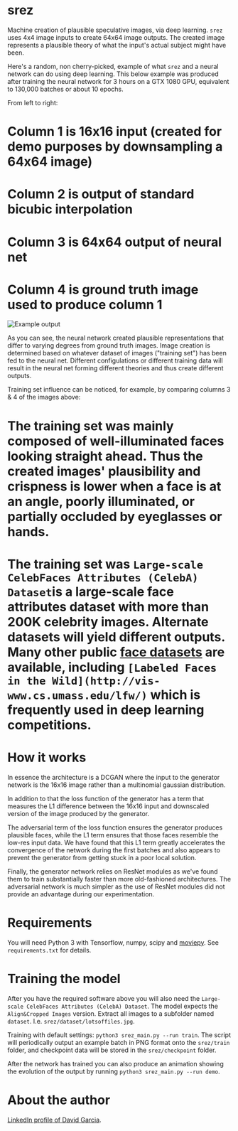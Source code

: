 # srez

Machine creation of plausible speculative images, via deep learning. `srez` uses 4x4 image inputs to create 64x64 image outputs. The created image represents a plausible theory of what the input's actual subject might have been. 

Here's a random, non cherry-picked, example of what `srez` and a neural network can do using deep learning. This below example was produced after training the neural network for 3 hours on a GTX 1080 GPU, equivalent to 130,000 batches or about 10 epochs.

From left to right:

  # Column 1 is 16x16 input (created for demo purposes by downsampling a 64x64 image)

  # Column 2 is output of standard bicubic interpolation

  # Column 3 is 64x64 output of neural net

  # Column 4 is ground truth image used to produce column 1

![Example output](srez_sample_output.png)

As you can see, the neural network created plausible representations that differ to varying degrees from ground truth images. Image creation is determined based on whatever dataset of images ("training set") has been fed to the neural net. Different configulations or different training data will result in the neural net forming different theories and thus create different outputs.

Training set influence can be noticed, for example, by comparing columns 3 & 4 of the images above:

  # The training set was mainly composed of well-illuminated faces looking straight ahead. Thus the created images' plausibility and crispness is lower when a face is at an angle, poorly illuminated, or partially occluded by eyeglasses or hands.

  # The training set was `Large-scale CelebFaces Attributes (CelebA) Dataset`is a large-scale face attributes dataset with more than 200K celebrity images. Alternate datasets will yield different outputs. Many other public [face datasets](https://github.com/betars/Face-Resources) are available, including `[Labeled Faces in the Wild](http://vis-www.cs.umass.edu/lfw/)` which is frequently used in deep learning competitions.



# How it works

In essence the architecture is a DCGAN where the input to the generator network is the 16x16 image rather than a multinomial gaussian distribution.

In addition to that the loss function of the generator has a term that measures the L1 difference between the 16x16 input and downscaled version of the image produced by the generator.

The adversarial term of the loss function ensures the generator produces plausible faces, while the L1 term ensures that those faces resemble the low-res input data. We have found that this L1 term greatly accelerates the convergence of the network during the first batches and also appears to prevent the generator from getting stuck in a poor local solution.

Finally, the generator network relies on ResNet modules as we've found them to train substantially faster than more old-fashioned architectures. The adversarial network is much simpler as the use of ResNet modules did not provide an advantage during our experimentation.

# Requirements

You will need Python 3 with Tensorflow, numpy, scipy and [moviepy](http://zulko.github.io/moviepy/). See `requirements.txt` for details.


# Training the model

After you have the required software above you will also need the `Large-scale CelebFaces Attributes (CelebA) Dataset`. The model expects the `Align&Cropped Images` version. Extract all images to a subfolder named `dataset`. I.e. `srez/dataset/lotsoffiles.jpg`.

Training with default settings: `python3 srez_main.py --run train`. The script will periodically output an example batch in PNG format onto the `srez/train` folder, and checkpoint data will be stored in the `srez/checkpoint` folder.

After the network has trained you can also produce an animation showing the evolution of the output by running `python3 srez_main.py --run demo`.

# About the author

[LinkedIn profile of David Garcia](https://ca.linkedin.com/in/david-garcia-70913311).
